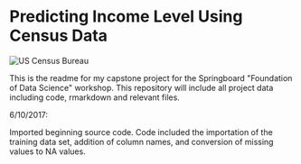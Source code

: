 # Predicting Income Level Using Census Data
![US Census Bureau](/path/to/img.jpg)

This is the readme for my capstone project for the Springboard "Foundation of Data Science" workshop. This repository will include all project data including code, rmarkdown and relevant files.

6/10/2017:

Imported beginning source code. Code included the importation of the training data set, addition of column names, and conversion of missing values to NA values.

